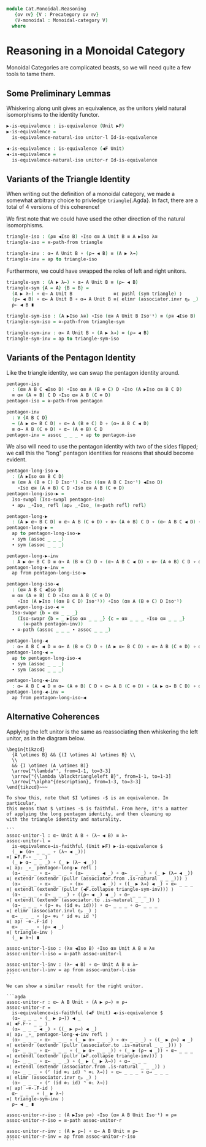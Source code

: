 <!--
```agda
open import Cat.Prelude

open import Cat.Functor.Bifunctor
open import Cat.Functor.Base
open import Cat.Functor.Equivalence
open import Cat.Instances.Functor
open import Cat.Monoidal.Base

import Cat.Reasoning
```
-->

```agda
module Cat.Monoidal.Reasoning
   {ov ℓv} {V : Precategory ov ℓv}
   (V-monoidal : Monoidal-category V)
  where
```

<!--
```agda
open Cat.Reasoning V
open Monoidal-category V-monoidal public
open _=>_

private variable
  A B C D X Y Z : Ob
```
-->

# Reasoning in a Monoidal Category

Monoidal Categories are complicated beasts, so we will need quite a few
tools to tame them.

## Some Preliminary Lemmas

Whiskering along unit gives an equivalence, as the unitors yield
natural isomorphisms to the identity functor.

```agda
▶-is-equivalence : is-equivalence (Unit ▶F)
▶-is-equivalence =
  is-equivalence-natural-iso unitor-l Id-is-equivalence

◀-is-equivalence : is-equivalence (◀F Unit)
◀-is-equivalence =
  is-equivalence-natural-iso unitor-r Id-is-equivalence
```

## Variants of the Triangle Identity

When writing out the definition of a monoidal category, we made a
somewhat arbitrary choice to privledge `triangle`{.Agda}. In fact, there
are a total of 4 versions of this coherence!

We first note that we could have used the other direction of the
natural isomorphisms.

```agda
triangle-iso : (ρ≅ ◀Iso B) ∘Iso α≅ A Unit B ≡ A ▶Iso λ≅
triangle-iso = ≅-path-from triangle

triangle-inv : α→ A Unit B ∘ (ρ→ ◀ B) ≡ (A ▶ λ→)
triangle-inv = ap to triangle-iso
```

Furthermore, we could have swapped the roles of left and right
unitors.

```agda
triangle-sym : (A ▶ λ←) ∘ α→ A Unit B ≡ (ρ← ◀ B)
triangle-sym {A = A} {B = B} = 
  (A ▶ λ←) ∘ α→ A Unit B               ≡⟨ pushl (sym triangle) ⟩
  (ρ← ◀ B) ∘ α← A Unit B ∘ α→ A Unit B ≡⟨ elimr (associator.invr ηₚ _) ⟩
  ρ← ◀ B ∎

triangle-sym-iso : (A ▶Iso λ≅) ∘Iso (α≅ A Unit B Iso⁻¹) ≡ (ρ≅ ◀Iso B)
triangle-sym-iso = ≅-path-from triangle-sym

triangle-sym-inv : α← A Unit B ∘ (A ▶ λ→) ≡ (ρ→ ◀ B)
triangle-sym-inv = ap to triangle-sym-iso
```

## Variants of the Pentagon Identity

Like the triangle identity, we can swap the pentagon identity around.

```agda
pentagon-iso
  : (α≅ A B C ◀Iso D) ∘Iso α≅ A (B ⊗ C) D ∘Iso (A ▶Iso α≅ B C D)
  ≡ α≅ (A ⊗ B) C D ∘Iso α≅ A B (C ⊗ D)
pentagon-iso = ≅-path-from pentagon

pentagon-inv
  : ∀ {A B C D}
  → (A ▶ α→ B C D) ∘ α→ A (B ⊗ C) D ∘ (α→ A B C ◀ D)
  ≡ α→ A B (C ⊗ D) ∘ α→ (A ⊗ B) C D
pentagon-inv = assoc _ _ _ ∙ ap to pentagon-iso
```

We also will need to use the pentagon identity with two of the sides
flipped; we call this the "long" pentagon identities for reasons that should
become evident.

```agda
pentagon-long-iso-▶
  : (A ▶Iso α≅ B C D)
  ≡ (α≅ A (B ⊗ C) D Iso⁻¹) ∘Iso ((α≅ A B C Iso⁻¹) ◀Iso D)
    ∘Iso α≅ (A ⊗ B) C D ∘Iso α≅ A B (C ⊗ D)
pentagon-long-iso-▶ =
  Iso-swapl (Iso-swapl pentagon-iso)
  ∙ ap₂ _∘Iso_ refl (ap₂ _∘Iso_ (≅-path refl) refl)

pentagon-long-▶
  : (A ▶ α→ B C D) ≡ α→ A B (C ⊗ D) ∘ α→ (A ⊗ B) C D ∘ (α← A B C ◀ D) ∘ α← A (B ⊗ C) D 
pentagon-long-▶ =
  ap to pentagon-long-iso-▶
  ∙ sym (assoc _ _ _)
  ∙ sym (assoc _ _ _)

pentagon-long-▶-inv
  : A ▶ α← B C D ≡ α→ A (B ⊗ C) D ∘ (α→ A B C ◀ D) ∘ α← (A ⊗ B) C D ∘ α← A B (C ⊗ D)
pentagon-long-▶-inv =
  ap from pentagon-long-iso-▶

pentagon-long-iso-◀
  : (α≅ A B C ◀Iso D)
  ≡ α≅ (A ⊗ B) C D ∘Iso α≅ A B (C ⊗ D)
    ∘Iso (A ▶Iso ((α≅ B C D) Iso⁻¹)) ∘Iso (α≅ A (B ⊗ C) D Iso⁻¹)
pentagon-long-iso-◀ =
  Iso-swapr {b = α≅ _ _ _}
    (Iso-swapr {b = _ ▶Iso α≅ _ _ _} {c = α≅ _ _ _ ∘Iso α≅ _ _ _}
      (≅-path pentagon-inv))
  ∙ ≅-path (assoc _ _ _ ∙ assoc _ _ _)

pentagon-long-◀
  : α→ A B C ◀ D ≡ α← A (B ⊗ C) D ∘ (A ▶ α← B C D) ∘ α→ A B (C ⊗ D) ∘ α→ (A ⊗ B) C D
pentagon-long-◀ =
  ap to pentagon-long-iso-◀
  ∙ sym (assoc _ _ _)
  ∙ sym (assoc _ _ _)

pentagon-long-◀-inv
  : α← A B C ◀ D ≡ α← (A ⊗ B) C D ∘ α← A B (C ⊗ D) ∘ (A ▶ α→ B C D) ∘ α→ A (B ⊗ C) D
pentagon-long-◀-inv =
  ap from pentagon-long-iso-◀
```

## Alternative Coherences

Applying the left unitor is the same as reassociating then whiskering the
left unitor, as in the diagram below.

~~~{.quiver}
\begin{tikzcd}
  {A \otimes B} && {(I \otimes A) \otimes B} \\
  \\
  && {I \otimes (A \otimes B)}
  \arrow["\lambda"', from=1-1, to=3-3]
  \arrow["{\lambda \blacktriangleleft B}", from=1-1, to=1-3]
  \arrow["\alpha"{description}, from=1-3, to=3-3]
\end{tikzcd}~~~

To show this, note that $I \otimes -$ is an equivalence. In particular,
this means that $ \otimes -$ is faithful. From here, it's a matter
of applying the long pentagon identity, and then cleaning up
with the triangle identity and naturality.

```
assoc-unitor-l : α→ Unit A B ∘ (λ→ ◀ B) ≡ λ→
assoc-unitor-l =
  is-equivalence→is-faithful (Unit ▶F) ▶-is-equivalence $
  (_ ▶ (α→ _ _ _ ∘ (λ→ ◀ _)))                                        ≡⟨ ▶F.F-∘ _ _ ⟩
  (_ ▶ α→ _ _ _) ∘ (_ ▶ (λ→ ◀ _))                                    ≡⟨ ap₂ _∘_ pentagon-long-▶ refl ⟩
  (α→ _ _ _ ∘ α→ _ _ _ ∘ (α← _ _ _ ◀ _) ∘ α← _ _ _) ∘ (_ ▶ (λ→ ◀ _)) ≡⟨ extendr (extendr (pullr (associator.from .is-natural _ _ _))) ⟩
  (α→ _ _ _ ∘ α→ _ _ _ ∘ (α← _ _ _ ◀ _)) ∘ ((_ ▶ λ→) ◀ _) ∘ α← _ _ _ ≡⟨ extendl (extendr (pullr (◀F.collapse triangle-sym-inv))) ⟩
  (α→ _ _ _ ∘ α→ _ _ _) ∘ ((ρ→ ◀ _) ◀ _) ∘ α← _ _ _                  ≡⟨ extendl (extendr (associator.to .is-natural _ _ _)) ⟩
  (α→ _ _ _ ∘ (ρ→ ⊗₁ (id ⊗₁ id))) ∘ α→ _ _ _ ∘ α← _ _ _              ≡⟨ elimr (associator.invl ηₚ _) ⟩
  α→ _ _ _ ∘ (ρ→ ⊗₁ ⌜ id ⊗₁ id ⌝)                                    ≡⟨ ap! -⊗-.F-id ⟩
  α→ _ _ _ ∘ (ρ→ ◀ _)                                                ≡⟨ triangle-inv ⟩
  (_ ▶ λ→) ∎

assoc-unitor-l-iso : (λ≅ ◀Iso B) ∘Iso α≅ Unit A B ≡ λ≅
assoc-unitor-l-iso = ≅-path assoc-unitor-l

assoc-unitor-l-inv : (λ← ◀ B) ∘ α← Unit A B ≡ λ←
assoc-unitor-l-inv = ap from assoc-unitor-l-iso
```

We can show a similar result for the right unitor.

```agda
assoc-unitor-r : α← A B Unit ∘ (A ▶ ρ→) ≡ ρ→
assoc-unitor-r =
  is-equivalence→is-faithful (◀F Unit) ◀-is-equivalence $
  (α← _ _ _ ∘ (_ ▶ ρ→)) ◀ _                                          ≡⟨ ◀F.F-∘ _ _ ⟩
  (α← _ _ _ ◀ _) ∘ ((_ ▶ ρ→) ◀ _)                                    ≡⟨ ap₂ _∘_ pentagon-long-◀-inv refl ⟩
  (α← _ _ _ ∘ α← _ _ _ ∘ (_ ▶ α→ _ _ _) ∘ α→ _ _ _) ∘ ((_ ▶ ρ→) ◀ _) ≡⟨ extendr (extendr (pullr (associator.to .is-natural _ _ _))) ⟩
  (α← _ _ _ ∘ α← _ _ _ ∘ (_ ▶ α→ _ _ _)) ∘ (_ ▶ (ρ→ ◀ _)) ∘ α→ _ _ _ ≡⟨ extendl (extendr (pullr (▶F.collapse triangle-inv))) ⟩
  (α← _ _ _ ∘ α← _ _ _) ∘ (_ ▶ (_ ▶ λ→)) ∘ α→ _ _ _                  ≡⟨ extendl (extendr (associator.from .is-natural _ _ _)) ⟩
  (α← _ _ _ ∘ (⌜ (id ⊗₁ id) ⌝ ⊗₁ λ→)) ∘ α← _ _ _ ∘ α→ _ _ _          ≡⟨ elimr (associator.invr ηₚ _) ⟩
  (α← _ _ _ ∘ (⌜ (id ⊗₁ id) ⌝ ⊗₁ λ→))                                ≡⟨ ap! -⊗-.F-id ⟩
  α← _ _ _ ∘ (_ ▶ λ→)                                                ≡⟨ triangle-sym-inv ⟩
  ρ→ ◀ _ ∎

assoc-unitor-r-iso : (A ▶Iso ρ≅) ∘Iso (α≅ A B Unit Iso⁻¹) ≡ ρ≅
assoc-unitor-r-iso = ≅-path assoc-unitor-r

assoc-unitor-r-inv : (A ▶ ρ←) ∘ α→ A B Unit ≡ ρ←
assoc-unitor-r-inv = ap from assoc-unitor-r-iso
```

